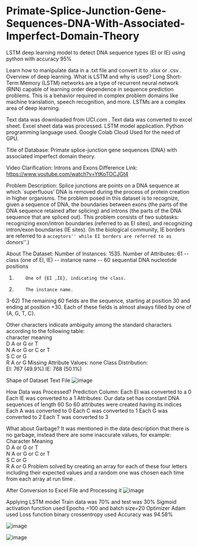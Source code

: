 # Primate-Splice-Junction-Gene-Sequences-DNA-With-Associated-Imperfect-Domain-Theory
LSTM deep learning model to detect DNA sequence types (EI or IE) using python with accuracy 95%


Learn how to manipulate data in a .txt file and convert it to .xlsx or .csv .
Overview of deep learning.
What is LSTM and why is used?
Long Short-Term Memory (LSTM) networks are a type of recurrent neural network (RNN) capable of learning order dependence in sequence prediction problems. This is a behavior required in complex problem domains like machine translation, speech recognition, and more. LSTMs are a complex area of deep learning.

Text data was downloaded from UCI.com .
Text data was converted to excel sheet.
Excel sheet data was processed.
LSTM model application.
Python programming language used.
Google Colab Cloud Used for the need of GPU.

Title of Database: 
Primate splice-junction gene sequences (DNA)  with associated imperfect domain theory.

Video Clarification:
Introns and Exons Difference
Link: https://www.youtube.com/watch?v=YtKoTOCJGt4

Problem Description: 
Splice junctions are points on a DNA sequence at which `superfluous' DNA is  removed during the process of protein creation in higher organisms.
  The problem posed in this dataset is to recognize, given a sequence of DNA, the  boundaries between exons (the parts of the DNA sequence retained after  splicing) and introns (the parts of the DNA sequence that are spliced  out). 
This problem consists of two subtasks: recognizing exon/intron  boundaries (referred to as EI sites), and recognizing intron/exon boundaries  (IE sites). (In the biological community, IE borders are referred to a ``acceptors'' while EI borders are referred to as ``donors''.)

About The Dataset:
Number of Instances: 1535. 
Number of Attributes: 61   -- class (one of EI, IE)   -- instance name   -- 60 sequential DNA nucleotide positions
1)         One of {EI ,IE}, indicating the class.             
2)         The instance name.          
3-62)   The remaining 60 fields are the sequence, starting at position     30 and ending at position +30. 
Each of these fields is almost always filled by one of  {A, G, T, C}. 

Other characters indicate ambiguity among the standard characters according to the following table:			
character	    meaning					   
  D		          A or G or T			  
  N                    A or G or C or T			   
  S                     C or G			   
  R		         A or G
 Missing Attribute Values: none
 Class Distribution: 	
EI:       767  (49.9%)        IE:       768  (50.1%)

Shape of Dataset Text File 
![image](https://user-images.githubusercontent.com/112272836/193588561-8bfbda9e-d9f8-4029-9363-e9588b94a432.png)

How Data was Processed?
Prediction Column:
Each EI was converted to a 0
Each IE was converted to a 1
Attributes:
Our data set has constant DNA sequences of length 60
So 60 attributes were created having its indices
Each A was converted to 0
Each C was converted to 1
Each G was converted to 2
Each  T was converted to 3

What about Garbage?
It was mentioned in the data description that there is no garbage, instead there are some inaccurate values, for example:
Character	Meaning					   
  D		           A or G or T			  
  N                  A or G or C or T			   
  S                   C or G			   
  R		           A or G
Problem solved by creating an array for each of these four letters including their expected values and a random one was chosen each time from each array at run time .


After Conversion to Excel File and Processing it
![image](https://user-images.githubusercontent.com/112272836/193588848-ab37e5dc-5219-46ac-b347-b77aafaefcee.png)

Applying LSTM model
Train data was 70% and test was 30%
Sigmoid activation function used 
Epochs =100 and batch size=20
Optimizer Adam used
Loss function binary crossentropy used
Accuracy was 94.58%


![image](https://user-images.githubusercontent.com/112272836/193588948-0090eed9-2252-46c6-9544-547aedd695bc.png)



![image](https://user-images.githubusercontent.com/112272836/193588967-79b66800-30be-46a7-ae0a-558668a1e7d8.png)




